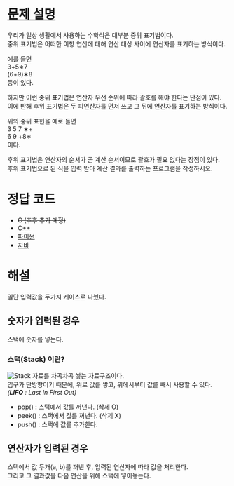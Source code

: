 # [문제 설명](https://codeup.kr/problem.php?id=3127)
우리가 일상 생활에서 사용하는 수학식은 대부분 중위 표기법이다.<br>
중위 표기법은 어떠한 이항 연산에 대해 연산 대상 사이에 연산자를 표기하는 방식이다.<br>

예를 들면<br>
3+5∗7<br>
(6+9)∗8<br>
등이 있다.<br>

하지만 이런 중위 표기법은 연산자 우선 순위에 따라 괄호를 해야 한다는 단점이 있다.<br>
이에 반해 후위 표기법은 두 피연산자를 먼저 쓰고 그 뒤에 연산자를 표기하는 방식이다.<br>

위의 중위 표현을 예로 들면<br>
3 5 7 ∗+<br>
6 9 +8∗<br>
이다.<br>

후위 표기법은 연산자의 순서가 곧 계산 순서이므로 괄호가 필요 없다는 장점이 있다.<br>
후위 표기법으로 된 식을 입력 받아 계산 결과를 출력하는 프로그램을 작성하시오.



# 정답 코드
- ~~C (추후 추가 예정)~~
- [C++](code/p3127.cpp)
- [파이썬](code/p3127.py)
- [자바](code/p3127.java)



# 해설
일단 입력값을 두가지 케이스로 나눴다.

## 숫자가 입력된 경우
스택에 숫자를 넣는다.
### 스택(Stack) 이란?
![Stack](https://images.velog.io/images/tiiranocode/post/0c3b8a68-f29c-4836-91ff-2f0ef25dc704/stack.png)
자료를 차곡차곡 쌓는 자료구조이다.<br>
입구가 단방향이기 때문에, 위로 값를 쌓고, 위에서부터 값를 빼서 사용할 수 있다.<br>
*(**LIFO** : Last In First Out)*

- pop() : 스택에서 값를 꺼낸다. (삭제 O)
- peek() : 스택에서 값를 꺼낸다. (삭제 X)
- push() : 스택에 값를 추가한다.

## 연산자가 입력된 경우
스택에서 값 두개(a, b)를 꺼낸 후, 입력된 연산자에 따라 값을 처리한다.<br>
그리고 그 결과값을 다음 연산을 위해 스택에 넣어놓는다.